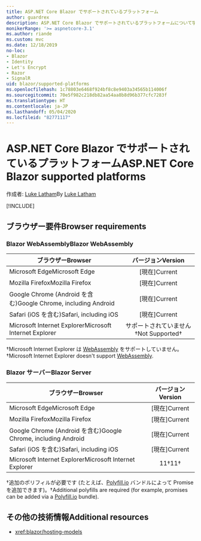 ```yaml
---
title: ASP.NET Core Blazor でサポートされているプラットフォーム
author: guardrex
description: ASP.NET Core Blazor でサポートされているプラットフォームについて学習します。
monikerRange: '>= aspnetcore-3.1'
ms.author: riande
ms.custom: mvc
ms.date: 12/18/2019
no-loc:
- Blazor
- Identity
- Let's Encrypt
- Razor
- SignalR
uid: blazor/supported-platforms
ms.openlocfilehash: 1c78803e6468f924bf8c8e9403a34565b114006f
ms.sourcegitcommit: 70e5f982c218db82aa54aa8b8d96b377cfc7283f
ms.translationtype: HT
ms.contentlocale: ja-JP
ms.lasthandoff: 05/04/2020
ms.locfileid: "82771117"
---
```

# <a name="aspnet-core-blazor-supported-platforms"></a><span data-ttu-id="3c2d2-103">ASP.NET Core Blazor でサポートされているプラットフォーム</span><span class="sxs-lookup"><span data-stu-id="3c2d2-103">ASP.NET Core Blazor supported platforms</span></span>

<span data-ttu-id="3c2d2-104">作成者: [Luke Latham](https://github.com/guardrex)</span><span class="sxs-lookup"><span data-stu-id="3c2d2-104">By [Luke Latham](https://github.com/guardrex)</span></span>

[!INCLUDE[](~/includes/blazorwasm-preview-notice.md)]

## <a name="browser-requirements"></a><span data-ttu-id="3c2d2-105">ブラウザー要件</span><span class="sxs-lookup"><span data-stu-id="3c2d2-105">Browser requirements</span></span>

### <a name="blazor-webassembly"></a><span data-ttu-id="3c2d2-106">Blazor WebAssembly</span><span class="sxs-lookup"><span data-stu-id="3c2d2-106">Blazor WebAssembly</span></span>

| <span data-ttu-id="3c2d2-107">ブラウザー</span><span class="sxs-lookup"><span data-stu-id="3c2d2-107">Browser</span></span>                          | <span data-ttu-id="3c2d2-108">バージョン</span><span class="sxs-lookup"><span data-stu-id="3c2d2-108">Version</span></span>               |
| -------------------------------- | :-------------------: |
| <span data-ttu-id="3c2d2-109">Microsoft Edge</span><span class="sxs-lookup"><span data-stu-id="3c2d2-109">Microsoft Edge</span></span>                   | <span data-ttu-id="3c2d2-110">[現在]</span><span class="sxs-lookup"><span data-stu-id="3c2d2-110">Current</span></span>               |
| <span data-ttu-id="3c2d2-111">Mozilla Firefox</span><span class="sxs-lookup"><span data-stu-id="3c2d2-111">Mozilla Firefox</span></span>                  | <span data-ttu-id="3c2d2-112">[現在]</span><span class="sxs-lookup"><span data-stu-id="3c2d2-112">Current</span></span>               |
| <span data-ttu-id="3c2d2-113">Google Chrome (Android を含む)</span><span class="sxs-lookup"><span data-stu-id="3c2d2-113">Google Chrome, including Android</span></span> | <span data-ttu-id="3c2d2-114">[現在]</span><span class="sxs-lookup"><span data-stu-id="3c2d2-114">Current</span></span>               |
| <span data-ttu-id="3c2d2-115">Safari (iOS を含む)</span><span class="sxs-lookup"><span data-stu-id="3c2d2-115">Safari, including iOS</span></span>            | <span data-ttu-id="3c2d2-116">[現在]</span><span class="sxs-lookup"><span data-stu-id="3c2d2-116">Current</span></span>               |
| <span data-ttu-id="3c2d2-117">Microsoft Internet Explorer</span><span class="sxs-lookup"><span data-stu-id="3c2d2-117">Microsoft Internet Explorer</span></span>      | <span data-ttu-id="3c2d2-118">サポートされていません&dagger;</span><span class="sxs-lookup"><span data-stu-id="3c2d2-118">Not Supported&dagger;</span></span> |

<span data-ttu-id="3c2d2-119">&dagger;Microsoft Internet Explorer は [WebAssembly](https://webassembly.org) をサポートしていません。</span><span class="sxs-lookup"><span data-stu-id="3c2d2-119">&dagger;Microsoft Internet Explorer doesn't support [WebAssembly](https://webassembly.org).</span></span>

### <a name="blazor-server"></a><span data-ttu-id="3c2d2-120">Blazor サーバー</span><span class="sxs-lookup"><span data-stu-id="3c2d2-120">Blazor Server</span></span>

| <span data-ttu-id="3c2d2-121">ブラウザー</span><span class="sxs-lookup"><span data-stu-id="3c2d2-121">Browser</span></span>                          | <span data-ttu-id="3c2d2-122">バージョン</span><span class="sxs-lookup"><span data-stu-id="3c2d2-122">Version</span></span>    |
| -------------------------------- | :--------: |
| <span data-ttu-id="3c2d2-123">Microsoft Edge</span><span class="sxs-lookup"><span data-stu-id="3c2d2-123">Microsoft Edge</span></span>                   | <span data-ttu-id="3c2d2-124">[現在]</span><span class="sxs-lookup"><span data-stu-id="3c2d2-124">Current</span></span>    |
| <span data-ttu-id="3c2d2-125">Mozilla Firefox</span><span class="sxs-lookup"><span data-stu-id="3c2d2-125">Mozilla Firefox</span></span>                  | <span data-ttu-id="3c2d2-126">[現在]</span><span class="sxs-lookup"><span data-stu-id="3c2d2-126">Current</span></span>    |
| <span data-ttu-id="3c2d2-127">Google Chrome (Android を含む)</span><span class="sxs-lookup"><span data-stu-id="3c2d2-127">Google Chrome, including Android</span></span> | <span data-ttu-id="3c2d2-128">[現在]</span><span class="sxs-lookup"><span data-stu-id="3c2d2-128">Current</span></span>    |
| <span data-ttu-id="3c2d2-129">Safari (iOS を含む)</span><span class="sxs-lookup"><span data-stu-id="3c2d2-129">Safari, including iOS</span></span>            | <span data-ttu-id="3c2d2-130">[現在]</span><span class="sxs-lookup"><span data-stu-id="3c2d2-130">Current</span></span>    |
| <span data-ttu-id="3c2d2-131">Microsoft Internet Explorer</span><span class="sxs-lookup"><span data-stu-id="3c2d2-131">Microsoft Internet Explorer</span></span>      | <span data-ttu-id="3c2d2-132">11&dagger;</span><span class="sxs-lookup"><span data-stu-id="3c2d2-132">11&dagger;</span></span> |

<span data-ttu-id="3c2d2-133">&dagger;追加のポリフィルが必要です (たとえば、[Polyfill.io](https://polyfill.io/v3/) バンドルによって Promise を追加できます)。</span><span class="sxs-lookup"><span data-stu-id="3c2d2-133">&dagger;Additional polyfills are required (for example, promises can be added via a [Polyfill.io](https://polyfill.io/v3/) bundle).</span></span>

## <a name="additional-resources"></a><span data-ttu-id="3c2d2-134">その他の技術情報</span><span class="sxs-lookup"><span data-stu-id="3c2d2-134">Additional resources</span></span>

* <xref:blazor/hosting-models>
